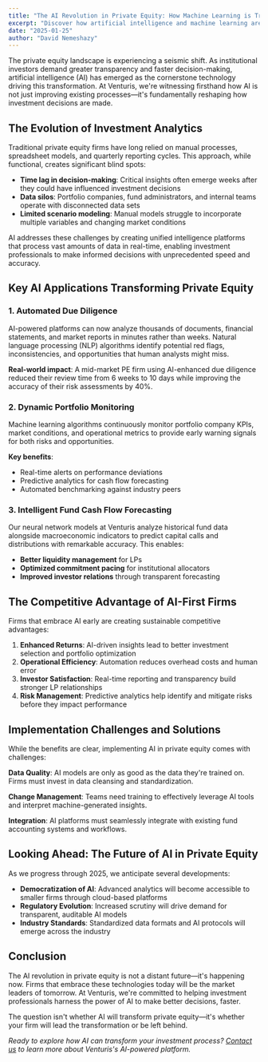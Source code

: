 ```yaml
---
title: "The AI Revolution in Private Equity: How Machine Learning is Transforming Investment Decisions"
excerpt: "Discover how artificial intelligence and machine learning are revolutionizing private equity investment processes, from due diligence to portfolio monitoring."
date: "2025-01-25"
author: "David Nemeshazy"
---
```


The private equity landscape is experiencing a seismic shift. As institutional investors demand greater transparency and faster decision-making, artificial intelligence (AI) has emerged as the cornerstone technology driving this transformation. At Venturis, we're witnessing firsthand how AI is not just improving existing processes—it's fundamentally reshaping how investment decisions are made.

## The Evolution of Investment Analytics

Traditional private equity firms have long relied on manual processes, spreadsheet models, and quarterly reporting cycles. This approach, while functional, creates significant blind spots:

- **Time lag in decision-making**: Critical insights often emerge weeks after they could have influenced investment decisions
- **Data silos**: Portfolio companies, fund administrators, and internal teams operate with disconnected data sets
- **Limited scenario modeling**: Manual models struggle to incorporate multiple variables and changing market conditions

AI addresses these challenges by creating unified intelligence platforms that process vast amounts of data in real-time, enabling investment professionals to make informed decisions with unprecedented speed and accuracy.

## Key AI Applications Transforming Private Equity

### 1. Automated Due Diligence

AI-powered platforms can now analyze thousands of documents, financial statements, and market reports in minutes rather than weeks. Natural language processing (NLP) algorithms identify potential red flags, inconsistencies, and opportunities that human analysts might miss.

**Real-world impact**: A mid-market PE firm using AI-enhanced due diligence reduced their review time from 6 weeks to 10 days while improving the accuracy of their risk assessments by 40%.

### 2. Dynamic Portfolio Monitoring

Machine learning algorithms continuously monitor portfolio company KPIs, market conditions, and operational metrics to provide early warning signals for both risks and opportunities.

**Key benefits**:
- Real-time alerts on performance deviations
- Predictive analytics for cash flow forecasting
- Automated benchmarking against industry peers

### 3. Intelligent Fund Cash Flow Forecasting

Our neural network models at Venturis analyze historical fund data alongside macroeconomic indicators to predict capital calls and distributions with remarkable accuracy. This enables:

- **Better liquidity management** for LPs
- **Optimized commitment pacing** for institutional allocators
- **Improved investor relations** through transparent forecasting

## The Competitive Advantage of AI-First Firms

Firms that embrace AI early are creating sustainable competitive advantages:

1. **Enhanced Returns**: AI-driven insights lead to better investment selection and portfolio optimization
2. **Operational Efficiency**: Automation reduces overhead costs and human error
3. **Investor Satisfaction**: Real-time reporting and transparency build stronger LP relationships
4. **Risk Management**: Predictive analytics help identify and mitigate risks before they impact performance

## Implementation Challenges and Solutions

While the benefits are clear, implementing AI in private equity comes with challenges:

**Data Quality**: AI models are only as good as the data they're trained on. Firms must invest in data cleansing and standardization.

**Change Management**: Teams need training to effectively leverage AI tools and interpret machine-generated insights.

**Integration**: AI platforms must seamlessly integrate with existing fund accounting systems and workflows.

## Looking Ahead: The Future of AI in Private Equity

As we progress through 2025, we anticipate several developments:

- **Democratization of AI**: Advanced analytics will become accessible to smaller firms through cloud-based platforms
- **Regulatory Evolution**: Increased scrutiny will drive demand for transparent, auditable AI models
- **Industry Standards**: Standardized data formats and AI protocols will emerge across the industry

## Conclusion

The AI revolution in private equity is not a distant future—it's happening now. Firms that embrace these technologies today will be the market leaders of tomorrow. At Venturis, we're committed to helping investment professionals harness the power of AI to make better decisions, faster.

The question isn't whether AI will transform private equity—it's whether your firm will lead the transformation or be left behind.

*Ready to explore how AI can transform your investment process? [Contact us](/contact) to learn more about Venturis's AI-powered platform.*
